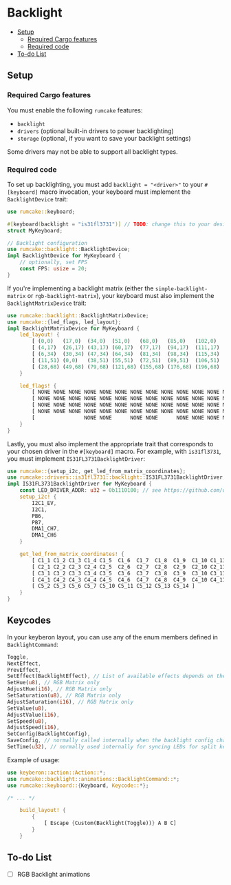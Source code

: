 # Backlight

<!--toc:start-->

- [Setup](#setup)
  - [Required Cargo features](#required-cargo-features)
  - [Required code](#required-code)
- [To-do List](#to-do-list)
<!--toc:end-->

## Setup

### Required Cargo features

You must enable the following `rumcake` features:

- `backlight`
- `drivers` (optional built-in drivers to power backlighting)
- `storage` (optional, if you want to save your backlight settings)

Some drivers may not be able to support all backlight types.

### Required code

To set up backlighting, you must add `backlight = "<driver>"` to your `#[keyboard]` macro invocation, your keyboard must implement the `BacklightDevice` trait:

```rust
use rumcake::keyboard;

#[keyboard(backlight = "is31fl3731")] // TODO: change this to your desired backlight driver, and implement the appropriate trait (info below)
struct MyKeyboard;

// Backlight configuration
use rumcake::backlight::BacklightDevice;
impl BacklightDevice for MyKeyboard {
    // optionally, set FPS
    const FPS: usize = 20;
}

```

If you're implementing a backlight matrix (either the `simple-backlight-matrix` or `rgb-backlight-matrix`), your keyboard must also implement the `BacklightMatrixDevice` trait:

```rust
use rumcake::backlight::BacklightMatrixDevice;
use rumcake::{led_flags, led_layout};
impl BacklightMatrixDevice for MyKeyboard {
    led_layout! {
        [ (0,0)   (17,0)  (34,0)  (51,0)   (68,0)   (85,0)   (102,0)  (119,0)  (136,0)  (153,0)  (170,0)  (187,0)  (204,0)  (221,0)  (238,0)  (255,0) ]
        [ (4,17)  (26,17) (43,17) (60,17)  (77,17)  (94,17)  (111,17) (128,17) (145,17) (162,17) (178,17) (196,17) (213,17) (234,17) (255,17) ]
        [ (6,34)  (30,34) (47,34) (64,34)  (81,34)  (98,34)  (115,34) (132,34) (149,34) (166,34) (183,34) (200,34) (227,34) (227,34) (255,34) ]
        [ (11,51) (0,0)   (38,51) (55,51)  (72,51)  (89,51)  (106,51) (123,51) (140,51) (157,51) (174,51) (191,51) (208,51) (231,51) (255,51) ]
        [ (28,68) (49,68) (79,68) (121,68) (155,68) (176,68) (196,68) (213,68) (230,68) ]
    }

    led_flags! {
        [ NONE NONE NONE NONE NONE NONE NONE NONE NONE NONE NONE NONE NONE NONE NONE NONE ]
        [ NONE NONE NONE NONE NONE NONE NONE NONE NONE NONE NONE NONE NONE NONE NONE      ]
        [ NONE NONE NONE NONE NONE NONE NONE NONE NONE NONE NONE NONE NONE NONE NONE      ]
        [ NONE NONE NONE NONE NONE NONE NONE NONE NONE NONE NONE NONE NONE NONE NONE      ]
        [                NONE NONE      NONE NONE      NONE NONE NONE NONE NONE           ]
    }
}
```

Lastly, you must also implement the appropriate trait that corresponds to your chosen driver in the `#[keyboard]` macro. For example, with `is31fl3731`, you must implement `IS31FL3731BacklightDriver`:

```rust
use rumcake::{setup_i2c, get_led_from_matrix_coordinates};
use rumcake::drivers::is31fl3731::backlight::IS31FL3731BacklightDriver;
impl IS31FL3731BacklightDriver for MyKeyboard {
    const LED_DRIVER_ADDR: u32 = 0b1110100; // see https://github.com/qmk/qmk_firmware/blob/d9fa80c0b0044bb951694aead215d72e4a51807c/docs/feature_rgb_matrix.md#is31fl3731-idis31fl3731
    setup_i2c! {
        I2C1_EV,
        I2C1,
        PB6,
        PB7,
        DMA1_CH7,
        DMA1_CH6
    }

    get_led_from_matrix_coordinates! {
        [ C1_1 C1_2 C1_3 C1_4 C1_5  C1_6  C1_7  C1_8  C1_9  C1_10 C1_11 C1_12 C1_13 C1_14 C1_15 C2_15 ]
        [ C2_1 C2_2 C2_3 C2_4 C2_5  C2_6  C2_7  C2_8  C2_9  C2_10 C2_11 C2_12 C2_13 C2_14 C3_15 ]
        [ C3_1 C3_2 C3_3 C3_4 C3_5  C3_6  C3_7  C3_8  C3_9  C3_10 C3_11 C3_12 C3_13 C3_14 C4_15 ]
        [ C4_1 C4_2 C4_3 C4_4 C4_5  C4_6  C4_7  C4_8  C4_9  C4_10 C4_11 C4_12 C4_13 C4_14 C5_15 ]
        [ C5_2 C5_3 C5_6 C5_7 C5_10 C5_11 C5_12 C5_13 C5_14 ]
    }
}
```

## Keycodes

In your keyberon layout, you can use any of the enum members defined in `BacklightCommand`:

```rust
Toggle,
NextEffect,
PrevEffect,
SetEffect(BacklightEffect), // List of available effects depends on the chosen backlight mode
SetHue(u8), // RGB Matrix only
AdjustHue(i16), // RGB Matrix only
SetSaturation(u8), // RGB Matrix only
AdjustSaturation(i16), // RGB Matrix only
SetValue(u8),
AdjustValue(i16),
SetSpeed(u8),
AdjustSpeed(i16),
SetConfig(BacklightConfig),
SaveConfig, // normally called internally when the backlight config changes, only available if `storage` is enabled
SetTime(u32), // normally used internally for syncing LEDs for split keyboards
```

Example of usage:

```rust
use keyberon::action::Action::*;
use rumcake::backlight::animations::BacklightCommand::*;
use rumcake::keyboard::{Keyboard, Keycode::*};

/* ... */

    build_layout! {
        {
            [ Escape {Custom(Backlight(Toggle))} A B C]
        }
    }
```

## To-do List

- [ ] RGB Backlight animations
